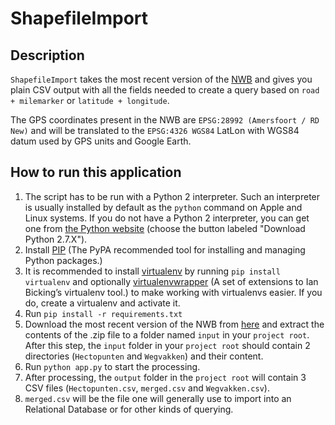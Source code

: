 # ShapefileImport

## Description
`ShapefileImport` takes the most recent version of the [NWB](http://www.jigsaw.nl/nwb/) and gives you plain CSV output with all the fields needed to create a query based on `road + milemarker` or `latitude + longitude`. 

The GPS coordinates present in the NWB are `EPSG:28992 (Amersfoort / RD New)` and will be translated to the `EPSG:4326 WGS84` LatLon with WGS84 datum used by GPS units and Google Earth.

## How to run this application
1. The script has to be run with a Python 2 interpreter. Such an interpreter is usually installed by default as the `python` command on Apple and Linux systems. If you do not have a Python 2 interpreter, you can get one from [the Python website](https://www.python.org/) (choose the button labeled "Download Python 2.7.X").
2. Install [PIP](https://pip.pypa.io/en/latest/installing.html) (The PyPA recommended tool for installing and managing Python packages.)
3. It is recommended to install [virtualenv](http://virtualenv.readthedocs.org/en/latest/) by running ```pip install virtualenv``` and optionally [virtualenvwrapper](https://virtualenvwrapper.readthedocs.org/en/latest/install.html) (A set of extensions to Ian Bicking’s virtualenv tool.) to make working with virtualenvs easier. If you do, create a virtualenv and activate it.
4. Run ```pip install -r requirements.txt```
5. Download the most recent version of the NWB from [here](http://www.jigsaw.nl/nwb/) and extract the contents of the .zip file to a folder named `input` in your `project root`. After this step, the `input` folder in your `project root` should contain 2 directories (`Hectopunten` and `Wegvakken`) and their content.
6. Run ```python app.py``` to start the processing.
7. After processing, the `output` folder in the `project root` will contain 3 CSV files (`Hectopunten.csv`, `merged.csv` and `Wegvakken.csv`). 
8. `merged.csv` will be the file one will generally use to import into an Relational Database or for other kinds of querying.